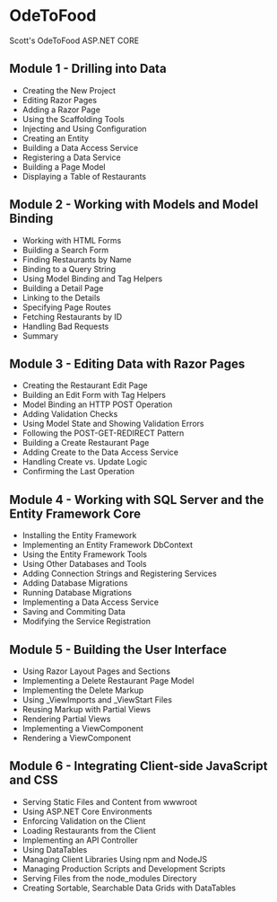 # OdeToFood
Scott's OdeToFood ASP.NET CORE

## Module 1 - Drilling into Data
- Creating the New Project
- Editing Razor Pages
- Adding a Razor Page
- Using the Scaffolding Tools
- Injecting and Using Configuration
- Creating an Entity
- Building a Data Access Service
- Registering a Data Service
- Building a Page Model
- Displaying a Table of Restaurants

## Module 2 - Working with Models and Model Binding
- Working with HTML Forms
- Building a Search Form
- Finding Restaurants by Name
- Binding to a Query String
- Using Model Binding and Tag Helpers
- Building a Detail Page
- Linking to the Details
- Specifying Page Routes
- Fetching Restaurants by ID
- Handling Bad Requests
- Summary

## Module 3 - Editing Data with Razor Pages
- Creating the Restaurant Edit Page
- Building an Edit Form with Tag Helpers
- Model Binding an HTTP POST Operation
- Adding Validation Checks
- Using Model State and Showing Validation Errors
- Following the POST-GET-REDIRECT Pattern
- Building a Create Restaurant Page
- Adding Create to the Data Access Service
- Handling Create vs. Update Logic
- Confirming the Last Operation

## Module 4 - Working with SQL Server and the Entity Framework Core
- Installing the Entity Framework
- Implementing an Entity Framework DbContext
- Using the Entity Framework Tools
- Using Other Databases and Tools
- Adding Connection Strings and Registering Services
- Adding Database Migrations
- Running Database Migrations
- Implementing a Data Access Service
- Saving and Commiting Data
- Modifying the Service Registration

## Module 5 - Building the User Interface
- Using Razor Layout Pages and Sections
- Implementing a Delete Restaurant Page Model
- Implementing the Delete Markup
- Using _ViewImports and _ViewStart Files
- Reusing Markup with Partial Views
- Rendering Partial Views
- Implementing a ViewComponent
- Rendering a ViewComponent

## Module 6 - Integrating Client-side JavaScript and CSS
- Serving Static Files and Content from wwwroot
- Using ASP.NET Core Environments
- Enforcing Validation on the Client
- Loading Restaurants from the Client
- Implementing an API Controller
- Using DataTables
- Managing Client Libraries Using npm and NodeJS
- Managing Production Scripts and Development Scripts
- Serving Files from the node_modules Directory
- Creating Sortable, Searchable Data Grids with DataTables
